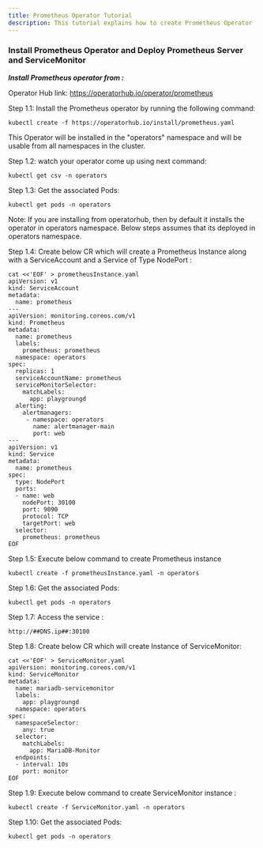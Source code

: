 ```yaml
---
title: Prometheus Operator Tutorial
description: This tutorial explains how to create Prometheus Operator
---
```



### Install Prometheus Operator and Deploy Prometheus Server and ServiceMonitor


***Install Prometheus operator from :*** 

Operator Hub link: https://operatorhub.io/operator/prometheus


Step 1.1: Install the Prometheus operator by running the following command:

```execute
kubectl create -f https://operatorhub.io/install/prometheus.yaml
```

This Operator will be installed in the "operators" namespace and will be usable from all namespaces in the cluster.


Step 1.2: watch your operator come up using next command:

```execute
kubectl get csv -n operators
```

Step 1.3: Get the associated Pods:

```execute
kubectl get pods -n operators
```


Note: If you are installing from operatorhub, then by default it installs the operator in operators namespace.
Below steps assumes that its deployed in operators namespace.



Step 1.4: Create below CR which will create a Prometheus Instance along with a ServiceAccount and a Service of Type NodePort :


```execute
cat <<'EOF' > prometheusInstance.yaml
apiVersion: v1
kind: ServiceAccount
metadata:
  name: prometheus
---
apiVersion: monitoring.coreos.com/v1
kind: Prometheus
metadata:
  name: prometheus
  labels:
    prometheus: prometheus
  namespace: operators
spec:
  replicas: 1
  serviceAccountName: prometheus
  serviceMonitorSelector:
    matchLabels:
      app: playgroungd      
  alerting:
    alertmanagers:
     - namespace: operators
       name: alertmanager-main
       port: web  
---
apiVersion: v1
kind: Service
metadata:
  name: prometheus
spec:
  type: NodePort
  ports:
  - name: web
    nodePort: 30100
    port: 9090
    protocol: TCP
    targetPort: web
  selector:
    prometheus: prometheus
EOF
```


Step 1.5: Execute below command to create Prometheus instance



```execute
kubectl create -f prometheusInstance.yaml -n operators
```


Step 1.6: Get the associated Pods:



```execute
kubectl get pods -n operators
```


Step 1.7: Access the service :


```
http://##DNS.ip##:30100
```



Step 1.8: Create below CR which will create Instance of ServiceMonitor:


```execute
cat <<'EOF' > ServiceMonitor.yaml
apiVersion: monitoring.coreos.com/v1
kind: ServiceMonitor
metadata:
  name: mariadb-servicemonitor
  labels:
    app: playgroungd    
  namespace: operators 
spec:
  namespaceSelector:
    any: true
  selector:
    matchLabels:
      app: MariaDB-Monitor
  endpoints:
  - interval: 10s
    port: monitor    
EOF
```


Step 1.9: Execute below command to create ServiceMonitor instance :


```execute
kubectl create -f ServiceMonitor.yaml -n operators
```


Step 1.10: Get the associated Pods:



```execute
kubectl get pods -n operators
```

